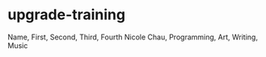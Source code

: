 # upgrade-training
Name, First, Second, Third, Fourth
Nicole Chau, Programming, Art, Writing, Music
